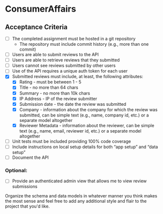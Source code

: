 # ConsumerAffairs

## Acceptance Criteria
 
- [ ] The completed assignment must be hosted in a git repository
  - The repository must include commit history (e.g., more than one commit)
- [ ] Users are able to submit reviews to the API
- [ ] Users are able to retrieve reviews that they submitted
- [ ] Users cannot see reviews submitted by other users
- [ ] Use of the API requires a unique auth token for each user
- [X] Submitted reviews must include, at least, the following attributes:
  - [X] Rating - must be between 1 - 5
  - [X] Title - no more than 64 chars
  - [X] Summary - no more than 10k chars
  - [X] IP Address - IP of the review submitter
  - [X] Submission date - the date the review was submitted
  - [X] Company - information about the company for which the review was submitted, can be simple text (e.g., name, company id, etc.) or a separate model altogether
  - [X] Reviewer Metadata - information about the reviewer, can be simple text (e.g., name, email, reviewer id, etc.) or a separate model altogether
- [ ] Unit tests must be included providing 100% code coverage
- [ ] Include instructions on local setup details for both “app setup” and “data setup”
- [ ] Document the API
 
### Optional: 
 
- [ ] Provide an authenticated admin view that allows me to view review submissions
 
Organize the schema and data models in whatever manner you think makes the most sense and feel free to add any additional style and flair to the project that you'd like.
 
